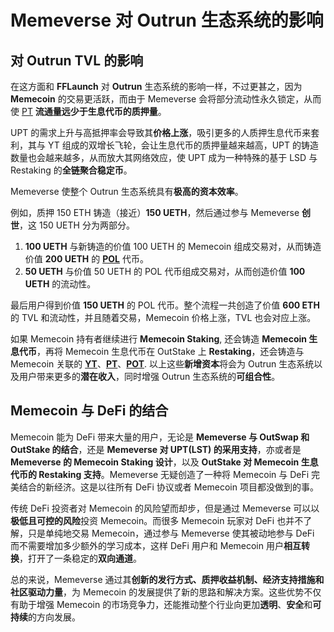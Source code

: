 # Memeverse 对 Outrun 生态系统的影响

## **对 Outrun TVL 的影响**

在这方面和 **FFLaunch** 对 **Outrun** 生态系统的影响一样，不过更甚之，因为 **Memecoin** 的交易更活跃，而由于 Memeverse 会将部分流动性永久锁定，从而使 [PT](../outstake/yield-tokenization/pt.md) **流通量远少于生息代币的质押量**。

UPT 的需求上升与高抵押率会导致其**价格上涨**，吸引更多的人质押生息代币来套利，其与 YT 组成的双增长飞轮，会让生息代币的质押量越来越高，UPT 的铸造数量也会越来越多，从而放大其网络效应，使 UPT 成为一种特殊的基于 LSD 与 Restaking 的**全链聚合稳定币**。

Memeverse 使整个 Outrun 生态系统具有**极高的资本效率**。

例如，质押 150 ETH 铸造（接近）**150 UETH**，然后通过参与 Memeverse **创世**，这 150 UETH 分为两部分。

1. **100 UETH** 与新铸造的价值 100 UETH 的 Memecoin 组成交易对，从而铸造价值 **200 UETH** 的 [**POL**](../fflaunch/proof-of-liquidity-token.md) 代币。
2. **50 UETH** 与价值 50 UETH 的 POL 代币组成交易对，从而创造价值 **100 UETH** 的流动性。

最后用户得到价值 **150 UETH** 的 POL 代币。整个流程一共创造了价值 **600 ETH** 的 TVL 和流动性，并且随着交易，Memecoin 价格上涨，TVL 也会对应上涨。

如果 Memecoin 持有者继续进行 **Memecoin Staking**, 还会铸造 **Memecoin 生息代币**，再将 Memecoin 生息代币在 OutStake 上 **Restaking**，还会铸造与 Memecoin 关联的 [**YT**](../outstake/yield-tokenization/yt.md)、[**PT**](../outstake/yield-tokenization/pt.md)、[**POT**](../outstake/yield-tokenization/pot.md). 以上这些**新增资本**将会为 Outrun 生态系统以及用户带来更多的**潜在收入**，同时增强 Outrun 生态系统的**可组合性**。

## **Memecoin 与 DeFi 的结合**

Memecoin 能为 DeFi 带来大量的用户，无论是 **Memeverse 与 OutSwap 和 OutStake 的结合**，还是 **Memeverse 对 UPT(LST) 的采用支持**，亦或者是 **Memeverse 的 Memecoin Staking 设计**，以及 **OutStake 对 Memecoin 生息代币的 Restaking 支持**。Memeverse 无疑创造了一种将 Memecoin 与 DeFi 完美结合的新经济。这是以往所有 DeFi 协议或者 Memecoin 项目都没做到的事。

传统 DeFi 投资者对 Memecoin 的风险望而却步，但是通过 Memeverse 可以以**极低且可控的风险**投资 Memecoin。而很多 Memecoin 玩家对 DeFi 也并不了解，只是单纯地交易 Memecoin，通过参与 Memeverse 使其被动地参与 DeFi 而不需要增加多少额外的学习成本，这样 DeFi 用户和 Memecoin 用户**相互转换**，打开了一条稳定的**双向通道**。

总的来说，Memeverse 通过其**创新的发行方式、质押收益机制、经济支持措施和社区驱动力量**，为 Memecoin 的发展提供了新的思路和解决方案。这些优势不仅有助于增强 Memecoin 的市场竞争力，还能推动整个行业向更加**透明**、**安全**和**可持续**的方向发展。
